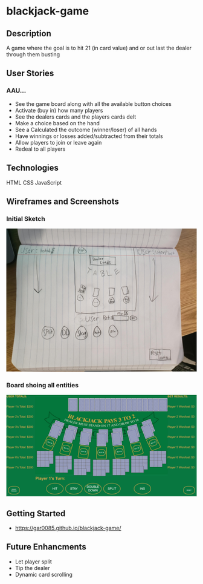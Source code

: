 # blackjack-game

## Description
A game where the goal is to hit 21 (in card value) and or out last the dealer through them busting

## User Stories

### AAU...
- See the game board along with all the available button choices
- Activate (buy in) how many players
- See the dealers cards and the players cards delt
- Make a choice based on the hand
- See a Calculated the outcome (winner/loser) of all hands
- Have winnings or losses added/subtracted from their totals 
- Allow players to join or leave again
- Redeal to all players

## Technologies
HTML
CSS
JavaScript

## Wireframes and Screenshots
### Initial Sketch
![Sketch](img/rough-sketch.jpg)

### Board shoing all entities
![All Board Entities](img/board-entities.png)

## Getting Started

- https://gar0085.github.io/blackjack-game/

## Future Enhancments
- Let player split
- Tip the dealer
- Dynamic card scrolling